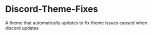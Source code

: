 # Discord-Theme-Fixes
A theme that automatically updates to fix theme issues caused when discord updates
